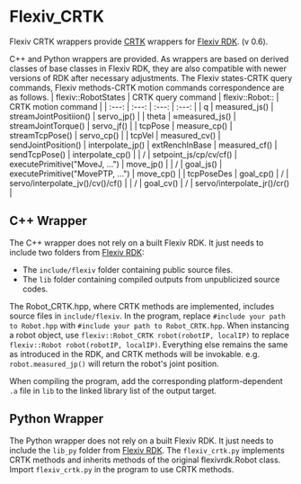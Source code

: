 # Flexiv_CRTK
Flexiv CRTK wrappers provide [CRTK](https://github.com/collaborative-robotics/documentation/wiki) wrappers for [Flexiv RDK](https://github.com/flexivrobotics/flexiv_rdk). (v 0.6). 

C++ and Python wrappers are provided. As wrappers are based on derived classes of base classes in Flexiv RDK, they are also compatible with newer versions of RDK after necessary adjustments.
The Flexiv states-CRTK query commands, Flexiv methods-CRTK motion commands correspondence are as follows.
| flexiv::RobotStates | CRTK query command | flexiv::Robot:: | CRTK motion command |
| :---: | :---: | :---: | :---: |
| q |   measured_js() | streamJointPositiion() | servo_jp() |
| theta | ≈measured_js() | streamJointTorque() | servo_jf() |
| tcpPose | measure_cp() | streamTcpPose() | servo_cp() |
| tcpVel | measured_cv() | sendJointPosition() | interpolate_jp()
| extRenchInBase | measured_cf() | sendTcpPose() | interpolate_cp() |
| / | setpoint_js/cp/cv/cf() | executePrimitive("MoveJ, ...") | move_jp() |
| / | goal_js() | executePrimitive("MovePTP, ...") | move_cp() |
| tcpPoseDes | goal_cp() | / | servo/interpolate_jv()/cv()/cf() |
| / | goal_cv() | / | servo/interpolate_jr()/cr() |

## C++ Wrapper
The C++ wrapper does not rely on a built Flexiv RDK. It just needs to include two folders from [Flexiv RDK](https://github.com/flexivrobotics/flexiv_rdk):
- The `include/flexiv` folder containing public source files.
- The `lib` folder containing compiled outputs from unpublicized source codes.

The Robot_CRTK.hpp, where CRTK methods are implemented, includes source files in `include/flexiv`. In the program, replace `#include your path to Robot.hpp` with `#include your path to Robot_CRTK.hpp`.
When instancing a robot object, use `flexiv::Robot_CRTK robot(robotIP, localIP)` to replace `flexiv::Robot robot(robotIP, localIP)`. Everything else remains the same as introduced in the RDK, and CRTK methods will be invokable.
e.g. `robot.measured_jp()` will return the robot's joint position.

When compiling the program, add the corresponding platform-dependent `.a` file in `lib` to the linked library list of the output target. 

## Python Wrapper
The Python wrapper does not rely on a built Flexiv RDK. It just needs to include the `lib_py` folder from [Flexiv RDK](https://github.com/flexivrobotics/flexiv_rdk). The `flexiv_crtk.py` implements CRTK methods and inherits methods 
of the original flexivrdk.Robot class. Import `flexiv_crtk.py` in the program to use CRTK methods.
